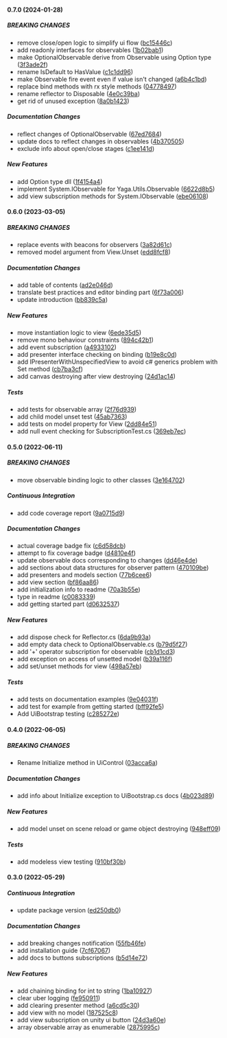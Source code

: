 #### 0.7.0 (2024-01-28)

##### BREAKING CHANGES

* remove close/open logic to simplify ui flow ([bc15446c](https://github.com/AngryRectangle/Yaga/commit/bc15446c6deb1c37b30d8441b498f77dd40b3123))
* add readonly interfaces for observables ([1b02bab1](https://github.com/AngryRectangle/Yaga/commit/1b02bab199bcfa1d486943b57d6641c070f7a885))
* make OptionalObservable derive from Observable using Option type ([3f3ade2f](https://github.com/AngryRectangle/Yaga/commit/3f3ade2f9b8df00c0d8787594c25836137c6120d))
* rename IsDefault to HasValue ([c1c1dd96](https://github.com/AngryRectangle/Yaga/commit/c1c1dd966384aaf330a4d747c3ccc25401f6862f))
* make Observable fire event even if value isn't changed ([a6b4c1bd](https://github.com/AngryRectangle/Yaga/commit/a6b4c1bd8e4a3b42bdd317afc81f4ebcf3e14c89))
* replace bind methods with rx style methods ([04778497](https://github.com/AngryRectangle/Yaga/commit/047784976f72a88d2a69b44e7b2fe69b0b9fc026))
* rename reflector to Disposable ([4e0c39ba](https://github.com/AngryRectangle/Yaga/commit/4e0c39ba15397ec5d51f04a46c4a7ff12892c4d7))
* get rid of unused exception ([8a0b1423](https://github.com/AngryRectangle/Yaga/commit/8a0b142334f26e48782b513177daac9b01a0d875))

##### Documentation Changes

* reflect changes of OptionalObservable ([67ed7684](https://github.com/AngryRectangle/Yaga/commit/67ed76841600aaff50ee4c312aaddc9e347aef02))
* update docs to reflect changes in observables ([4b370505](https://github.com/AngryRectangle/Yaga/commit/4b3705057c71991397832d4b6c7ba3044640af83))
* exclude info about open/close stages ([c1ee141d](https://github.com/AngryRectangle/Yaga/commit/c1ee141d0d498ef5f7e28eec1228908b0f87090a))

##### New Features

* add Option type dll ([1f4154a4](https://github.com/AngryRectangle/Yaga/commit/1f4154a4c519d8b711adba69a599e91e133ef76b))
* implement System.IObservable for Yaga.Utils.Observable ([6622d8b5](https://github.com/AngryRectangle/Yaga/commit/6622d8b54590dcc567d18e9ffb45f7a53c77a2b0))
* add view subscription methods for System.IObservable ([ebe06108](https://github.com/AngryRectangle/Yaga/commit/ebe0610866576c2584085b15ee4e9d1e8d6d9918))

#### 0.6.0 (2023-03-05)

##### BREAKING CHANGES

  * replace events with beacons for observers ([3a82d61c](https://github.com/AngryRectangle/Yaga/commit/3a82d61cf37ea4a73bffd5c2d0d06d4e6749cf0f))
  * removed model argument from View.Unset ([edd8fcf8](https://github.com/AngryRectangle/Yaga/commit/edd8fcf819c9a35d27e38c4e6c87b9b128c68baf))

##### Documentation Changes

  * add table of contents ([ad2e046d](https://github.com/AngryRectangle/Yaga/commit/ad2e046d73c4e4cafd4cbe2fbb4793534c092d99))
  * translate best practices and editor binding part ([6f73a006](https://github.com/AngryRectangle/Yaga/commit/6f73a006e34c54559bf737bc7e89b1bce1498fb3))
  * update introduction ([bb839c5a](https://github.com/AngryRectangle/Yaga/commit/bb839c5a335cff17fe1a00def6be2a4f8a317ef7))

##### New Features

  * move instantiation logic to view ([6ede35d5](https://github.com/AngryRectangle/Yaga/commit/6ede35d5717b0d9fa48759e71c89a990d7280b1f))
  * remove mono behaviour constraints ([894c42b1](https://github.com/AngryRectangle/Yaga/commit/894c42b1bbe75d4418bf9fbcda6edfef28cdbd35))
  * add event subscription ([a4933102](https://github.com/AngryRectangle/Yaga/commit/a4933102b4ec820cbf67dd6bc6df9277ef8c9032))
  * add presenter interface checking on binding ([b19e8c0d](https://github.com/AngryRectangle/Yaga/commit/b19e8c0de007aa47b749e5284f05c2de0985fa8e))
  * add IPresenterWithUnspecifiedView to avoid c# generics problem with Set method ([cb7ba3cf](https://github.com/AngryRectangle/Yaga/commit/cb7ba3cf24da47f91a0bf6f4d9446f047f193ec8))
  * add canvas destroying after view destroying ([24d1ac14](https://github.com/AngryRectangle/Yaga/commit/cb7ba3cf24da47f91a0bf6f4d9446f047f193ec8))

##### Tests

  * add tests for observable array ([2f76d939](https://github.com/AngryRectangle/Yaga/commit/2f76d93965a3bde562c8e4bea074770ad54578b0))
  * add child model unset test ([45ab7363](https://github.com/AngryRectangle/Yaga/commit/45ab7363a9c1fa31ea0d735821241833a93fb0ca))
  * add tests on model property for View ([2dd84e51](https://github.com/AngryRectangle/Yaga/commit/2dd84e51345ccf917f5b1b7d03fd8515bf331665))
  * add null event checking for SubscriptionTest.cs ([369eb7ec](https://github.com/AngryRectangle/Yaga/commit/369eb7eceed9dcdb19b91165afa07d1527409a64))

#### 0.5.0 (2022-06-11)

##### BREAKING CHANGES

*  move observable binding logic to other classes ([3e164702](https://github.com/AngryRectangle/Yaga/commit/3e164702c15358335e0c856872ea0ad6d6234fef))

##### Continuous Integration

*  add code coverage report ([9a0715d9](https://github.com/AngryRectangle/Yaga/commit/9a0715d9100b465d39f42f9676a190ef497b565e))

##### Documentation Changes

*  actual coverage badge fix ([c6d58dcb](https://github.com/AngryRectangle/Yaga/commit/c6d58dcb9c0a6d0626b500c8204c73fc4202c3f7))
*  attempt to fix coverage badge ([d4810e4f](https://github.com/AngryRectangle/Yaga/commit/d4810e4fbccc0624ff8cd4f11357d87f076cd7bc))
*  update observable docs corresponding to changes ([dd46e4de](https://github.com/AngryRectangle/Yaga/commit/dd46e4deee3b80286d03447918e668158d806cdc))
*  add sections about data structures for observer pattern ([470109be](https://github.com/AngryRectangle/Yaga/commit/470109bed6bfb9c69886bec3eb0929f635f6b6b2))
*  add presenters and models section ([77b6cee6](https://github.com/AngryRectangle/Yaga/commit/77b6cee68b10c6fb3681f453a760c2b0c64634f7))
*  add view section ([bf86aa86](https://github.com/AngryRectangle/Yaga/commit/bf86aa86d494361fd16284e63bb82a87f6afbca2))
*  add initialization info to readme ([70a3b55e](https://github.com/AngryRectangle/Yaga/commit/70a3b55e825f69b7b7980dd77546d36cdb36ca45))
*  type in readme ([c0083339](https://github.com/AngryRectangle/Yaga/commit/c0083339dd18c36717a4e081218a7eba0e81bc89))
*  add getting started part ([d0632537](https://github.com/AngryRectangle/Yaga/commit/d06325378f1772e6e2f68b74ee21636e04ef2a63))

##### New Features

*  add dispose check for Reflector.cs ([6da9b93a](https://github.com/AngryRectangle/Yaga/commit/6da9b93a984c75736c302d6e4830a8a8f444c29c))
*  add empty data check to OptionalObservable.cs ([b79d5f27](https://github.com/AngryRectangle/Yaga/commit/b79d5f27eb57e5bbffd652a1b088b923cdd463e3))
*  add '+' operator subscription for observable ([cb1d1cd3](https://github.com/AngryRectangle/Yaga/commit/cb1d1cd3a03f56eff060cb27ba8fcada8d93edf1))
*  add exception on access of unsetted model ([b39a116f](https://github.com/AngryRectangle/Yaga/commit/b39a116f1e9e5f4065f15c2881255e5d6581e703))
*  add set/unset methods for view ([498a57eb](https://github.com/AngryRectangle/Yaga/commit/498a57eba061a2e6b355a46fcc5bb56f0fb319ed))

##### Tests

*  add tests on documentation examples ([9e04031f](https://github.com/AngryRectangle/Yaga/commit/9e04031f8ee27e2bdd18664c0b78ca8f06771720))
*  add test for example from getting started ([bff92fe5](https://github.com/AngryRectangle/Yaga/commit/bff92fe51df9b8f45344d18b3212215f1ef23581))
*  Add UiBootstrap testing ([c285272e](https://github.com/AngryRectangle/Yaga/commit/c285272e08cad53d72d85ccb4066816eef2138c4))

#### 0.4.0 (2022-06-05)

##### BREAKING CHANGES

*  Rename Initialize method in UiControl ([03acca6a](https://github.com/AngryRectangle/Yaga/commit/03acca6a51cad8858d6e9ab40e039620b03a996f))

##### Documentation Changes

*  add info about Initialize exception to UiBootstrap.cs docs ([4b023d89](https://github.com/AngryRectangle/Yaga/commit/4b023d895a9671b5b0a62c1d948807d561c127bd))

##### New Features

*  add model unset on scene reload or game object destroying ([948eff09](https://github.com/AngryRectangle/Yaga/commit/948eff0990c5965b00e9fc52c6dd953ded590dbe))

##### Tests

*  add modeless view testing ([910bf30b](https://github.com/AngryRectangle/Yaga/commit/910bf30bb6d7de8c5bc6d5dec30c3251cb674182))

#### 0.3.0 (2022-05-29)

##### Continuous Integration

*  update package version ([ed250db0](https://github.com/AngryRectangle/Yaga/commit/ed250db0102ae6c6d5cb6e93bdfd8fe94fb03ed8))

##### Documentation Changes

*  add breaking changes notification ([55fb46fe](https://github.com/AngryRectangle/Yaga/commit/55fb46fe4b3c4edde4682d77b2cfe0a6b7994916))
*  add installation guide ([7cf67067](https://github.com/AngryRectangle/Yaga/commit/7cf6706761c009e7a399d556b293f3a92929171a))
*  add docs to buttons subscriptions ([b5d14e72](https://github.com/AngryRectangle/Yaga/commit/b5d14e72a0acfddc9fe1f8286d5d37b7f10a7902))

##### New Features

*  add chaining binding for int to string ([1ba10927](https://github.com/AngryRectangle/Yaga/commit/1ba109274dee6ba0d20a98cada4cdd027a3dd318))
*  clear uber logging ([fe950911](https://github.com/AngryRectangle/Yaga/commit/fe9509111a675d466d04a43c2242f46730f7a065))
*  add clearing presenter method ([a6cd5c30](https://github.com/AngryRectangle/Yaga/commit/a6cd5c30148bc2cf58c2c52cdcd4893696894d00))
*  add view with no model ([187525c8](https://github.com/AngryRectangle/Yaga/commit/187525c85ebb673ac4d49f93b54a73e1888e0c93))
*  add view subscription on unity ui button ([24d3a60e](https://github.com/AngryRectangle/Yaga/commit/24d3a60ec6fc7bba16f2c8b40dff5150e6e055a7))
*  array observable array as enumerable ([2875995c](https://github.com/AngryRectangle/Yaga/commit/2875995c8caba867f23b7d696be9ce0c2049b4b4))

